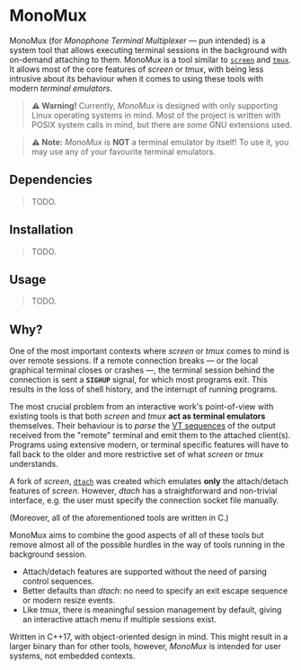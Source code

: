 MonoMux
=======

MonoMux (for _Monophone Terminal Multiplexer_ &mdash; pun intended) is a system tool that allows executing terminal sessions in the background with on-demand attaching to them.
MonoMux is a tool similar to [`screen`](http://gnu.org/software/screen/) and [`tmux`](https://github.com/tmux/tmux/wiki).
It allows most of the core features of _screen_ or _tmux_, with being less intrusive about its behaviour when it comes to using these tools with modern *terminal emulators*.

> **⚠️ Warning!** Currently, _MonoMux_ is designed with only supporting Linux operating systems in mind.
> Most of the project is written with POSIX system calls in mind, but there are *some* GNU extensions used.

> **⚠️ Note:** _MonoMux_ is **NOT** a terminal emulator by itself!
> To use it, you may use any of your favourite terminal emulators.

Dependencies
------------

> TODO.

Installation
------------

> TODO.

Usage
-----

> TODO.

Why?
----

One of the most important contexts where _screen_ or _tmux_ comes to mind is over remote sessions.
If a remote connection breaks &mdash; or the local graphical terminal closes or crashes &mdash;, the terminal session behind the connection is sent a **`SIGHUP`** signal, for which most programs exit.
This results in the loss of shell history, and the interrupt of running programs.

The most crucial problem from an interactive work's point-of-view with existing tools is that both _screen_ and _tmux_ **act as terminal emulators** themselves.
Their behaviour is to _parse_ the [VT sequences](http://vt100.net/docs/vt100-ug/chapter3.html) of the output received from the "remote" terminal and emit them to the attached client(s).
Programs using extensive modern, or terminal specific features will have to fall back to the older and more restrictive set of what _screen_ or _tmux_ understands.

A fork of _screen_, [`dtach`](http://github.com/crigler/dtach) was created which emulates **only** the attach/detach features of _screen_.
However, _dtach_ has a straightforward and non-trivial interface, e.g. the user must specify the connection socket file manually.

(Moreover, all of the aforementioned tools are written in C.)

MonoMux aims to combine the good aspects of all of these tools but remove almost all of the possible hurdles in the way of tools running in the background session.

 * Attach/detach features are supported without the need of parsing control sequences.
 * Better defaults than _dtach_: no need to specify an exit escape sequence or modern resize events.
 * Like _tmux_, there is meaningful session management by default, giving an interactive attach menu if multiple sessions exist.

Written in C++17, with object-oriented design in mind.
This might result in a larger binary than for other tools, however, _MonoMux_ is intended for user systems, not embedded contexts.
